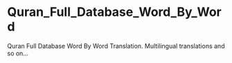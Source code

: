 # Quran_Full_Database_Word_By_Word
Quran Full Database Word By Word Translation. Multilingual translations and so on...
